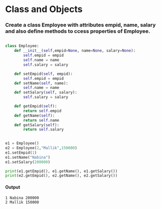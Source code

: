 # Class and Objects <br>
### Create a class Employee with attributes empid, name, salary and also define methods to ccess properties of Employee.
```Python

class Employee:
    def __init__(self,empid=None, name=None, salary=None):
        self.empid = empid
        self.name = name
        self.salary = salary

    def setEmpid(self, empid):
        self.empid = empid
    def setName(self, name):
        self.name = name
    def setSalary(self, salary):
        self.salary = salary

    def getEmpid(self):
        return self.empid
    def getName(self):
        return self.name
    def getSalary(self):
        return self.salary
    

e1 = Employee()
e2 = Employee(2,"Mallik",150000)
e1.setEmpid(1)
e1.setName("Nabina")
e1.setSalary(200000)

print(e1.getEmpid(), e1.getName(), e1.getSalary())
print(e2.getEmpid(), e2.getName(), e2.getSalary())
```
#### Output
```
1 Nabina 200000
2 Mallik 150000
```
